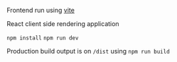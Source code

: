 Frontend run using [vite](https://vitejs.dev/guide/)

React client side rendering application

`npm install`
`npm run dev`

Production build output is on `/dist` using `npm run build`
